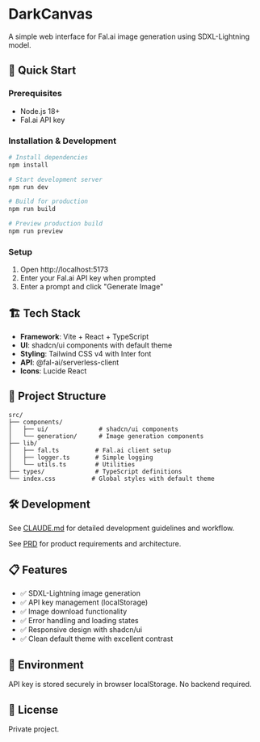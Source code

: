 # DarkCanvas

A simple web interface for Fal.ai image generation using SDXL-Lightning model.

## 🚀 Quick Start

### Prerequisites
- Node.js 18+
- Fal.ai API key

### Installation & Development

```bash
# Install dependencies
npm install

# Start development server
npm run dev

# Build for production
npm run build

# Preview production build
npm run preview
```

### Setup
1. Open http://localhost:5173
2. Enter your Fal.ai API key when prompted
3. Enter a prompt and click "Generate Image"

## 🏗️ Tech Stack

- **Framework**: Vite + React + TypeScript
- **UI**: shadcn/ui components with default theme
- **Styling**: Tailwind CSS v4 with Inter font
- **API**: @fal-ai/serverless-client
- **Icons**: Lucide React

## 📁 Project Structure

```
src/
├── components/
│   ├── ui/              # shadcn/ui components
│   └── generation/      # Image generation components
├── lib/
│   ├── fal.ts          # Fal.ai client setup
│   ├── logger.ts       # Simple logging
│   └── utils.ts        # Utilities
├── types/              # TypeScript definitions
└── index.css          # Global styles with default theme
```

## 🛠️ Development

See [CLAUDE.md](./CLAUDE.md) for detailed development guidelines and workflow.

See [PRD](./docs/darkcanvas-prd.md) for product requirements and architecture.

## 📋 Features

- ✅ SDXL-Lightning image generation
- ✅ API key management (localStorage)
- ✅ Image download functionality
- ✅ Error handling and loading states
- ✅ Responsive design with shadcn/ui
- ✅ Clean default theme with excellent contrast

## 🔑 Environment

API key is stored securely in browser localStorage. No backend required.

## 📄 License

Private project.
